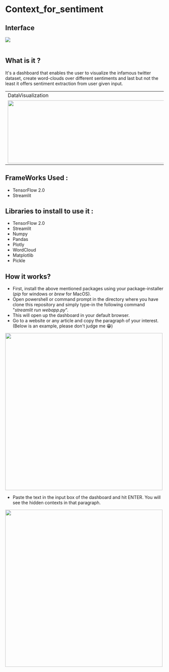 # Context_for_sentiment

## Interface 
![](https://drive.google.com/uc?export=view&id=19tr2ccNn5yb0rCuylzjSjDVLPsGf43-E)
<br></br>
## What is it ?

It's a dashboard that enables the user to visualize the infamous twitter dataset, create word-clouds over different sentiments and last but not the least it offers sentiment extraction from user given input.

<table>
  <tr>
    <td>DataVisualization</td>
     <td>WordCloud</td>
  </tr>
  <tr>
    <td><img src="https://drive.google.com/uc?export=view&id=1gt08yvHT5e8HHUvPqPc00N_3DBnTE31X" width=500 height=200></td>
    <td><img src="https://drive.google.com/uc?export=view&id=1d-rG1y4plCdWfjgu1TodWTAAq6itN9zS" width=500 height=200></td>
  </tr>
 </table>


## FrameWorks Used : 
* TensorFlow 2.0 
* Streamlit

## Libraries to install to use it :
* TensorFlow 2.0 
* Streamlit
* Numpy
* Pandas
* Plotly
* WordCloud
* Matplotlib
* Pickle

## How it works?
* First, install the above mentioned packages using your package-installer (*pip* for windows or *brew* for MacOS).
* Open powershell or command prompt in the directory where you have clone this repository and simply type-in the following command "*streamlit run webapp.py*".
* This will open up the dashboard in your default browser. 
* Go to a website or any article and copy the paragraph of your interest. (Below is an example, please don't judge me 😁)

<img src="https://drive.google.com/uc?export=view&id=16a3IXF_vGYNK48wP4A3C_f09A41v_8Oj" width=500 height=500>

* Paste the text in the input box of the dashboard and hit ENTER. You will see the hidden contexts in that paragraph.
<img src="https://drive.google.com/uc?export=view&id=12u5_CwFU0Q5buNEuFmSfIE03Ag2PLIN-" width=500 height=500>

<br></br>

